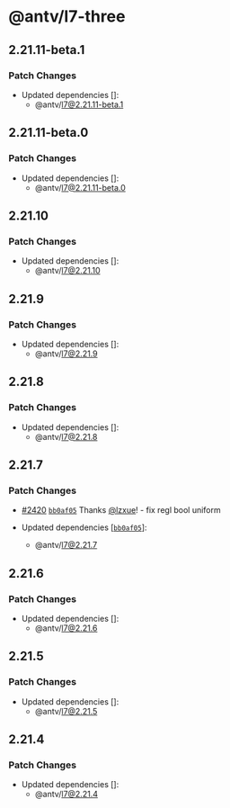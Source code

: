 # @antv/l7-three

## 2.21.11-beta.1

### Patch Changes

- Updated dependencies []:
  - @antv/l7@2.21.11-beta.1

## 2.21.11-beta.0

### Patch Changes

- Updated dependencies []:
  - @antv/l7@2.21.11-beta.0

## 2.21.10

### Patch Changes

- Updated dependencies []:
  - @antv/l7@2.21.10

## 2.21.9

### Patch Changes

- Updated dependencies []:
  - @antv/l7@2.21.9

## 2.21.8

### Patch Changes

- Updated dependencies []:
  - @antv/l7@2.21.8

## 2.21.7

### Patch Changes

- [#2420](https://github.com/antvis/L7/pull/2420) [`bb0af05`](https://github.com/antvis/L7/commit/bb0af057acafeeafd7eb52224ff2863c4a1c302a) Thanks [@lzxue](https://github.com/lzxue)! - fix regl bool uniform

- Updated dependencies [[`bb0af05`](https://github.com/antvis/L7/commit/bb0af057acafeeafd7eb52224ff2863c4a1c302a)]:
  - @antv/l7@2.21.7

## 2.21.6

### Patch Changes

- Updated dependencies []:
  - @antv/l7@2.21.6

## 2.21.5

### Patch Changes

- Updated dependencies []:
  - @antv/l7@2.21.5

## 2.21.4

### Patch Changes

- Updated dependencies []:
  - @antv/l7@2.21.4

